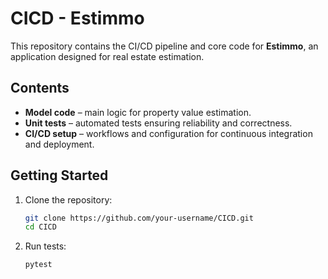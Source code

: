 # CICD - Estimmo

This repository contains the CI/CD pipeline and core code for **Estimmo**, an application designed for real estate estimation.

## Contents

* **Model code** – main logic for property value estimation.
* **Unit tests** – automated tests ensuring reliability and correctness.
* **CI/CD setup** – workflows and configuration for continuous integration and deployment.

## Getting Started

1. Clone the repository:

   ```bash
   git clone https://github.com/your-username/CICD.git
   cd CICD
   ```
2. Run tests:

   ```bash
   pytest
   ```

